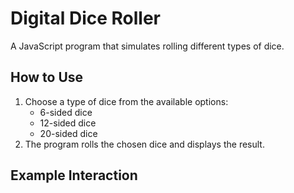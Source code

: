 
# Digital Dice Roller

A JavaScript program that simulates rolling different types of dice.

## How to Use
1. Choose a type of dice from the available options:
   - 6-sided dice
   - 12-sided dice
   - 20-sided dice
2. The program rolls the chosen dice and displays the result.

## Example Interaction
